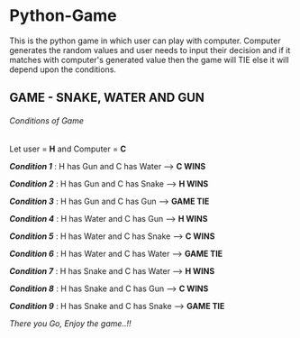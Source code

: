 # Python-Game
This is the python game in which user can play with computer. Computer generates the random values and user needs to input their decision and if it matches with computer's generated value then the game will TIE else it will depend upon the conditions.

## GAME - SNAKE, WATER AND GUN

###### Conditions of Game

Let user = **H** and Computer = **C**

***Condition 1*** : H has Gun and C has Water --> **C WINS**

***Condition 2*** : H has Gun and C has Snake --> **H WINS**

***Condition 3*** : H has Gun and C has Gun  --> **GAME TIE**


***Condition 4*** : H has Water and C has Gun --> **H WINS**

***Condition 5*** : H has Water and C has Snake --> **C WINS**

***Condition 6*** : H has Water and C has Water --> **GAME TIE**


***Condition 7*** : H has Snake and C has Water --> **H WINS**

***Condition 8*** : H has Snake and C has Gun --> **C WINS**

***Condition 9*** : H has Snake and C has Snake --> **GAME TIE**



*There you Go, Enjoy the game..!!*

